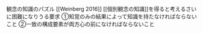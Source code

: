 観念の知識のパズル
 [[Weinberg 2016]]
 [[個別観念の知識]]を得ると考えるさいに困難になりうる要求
 	①知覚のみの結果によって知識を持たなければならないこと
 	②一致の構成要素が両方心の前になければならないこと